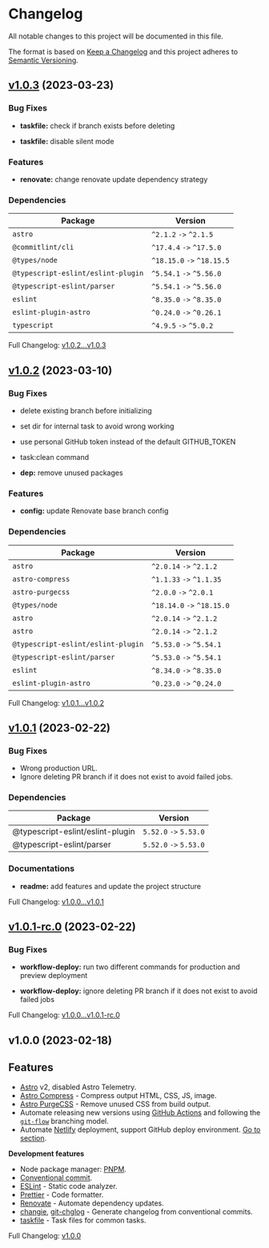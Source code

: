 # Changelog

All notable changes to this project will be documented in this file.

The format is based on [Keep a Changelog](http://keepachangelog.com/en/1.0.0/) and this project adheres to [Semantic Versioning](http://semver.org).

## [v1.0.3](https://github.com/ansidev/astro-basic-template/compare/v1.0.2...v1.0.3) (2023-03-23)

### Bug Fixes

- **taskfile:** check if branch exists before deleting

- **taskfile:** disable silent mode

### Features

- **renovate:** change renovate update dependency strategy

### Dependencies

| Package                            | Version                    |
| ---------------------------------- | -------------------------- |
| `astro`                            | `^2.1.2` `->` `^2.1.5`     |
| `@commitlint/cli`                  | `^17.4.4` `->` `^17.5.0`   |
| `@types/node`                      | `^18.15.0` `->` `^18.15.5` |
| `@typescript-eslint/eslint-plugin` | `^5.54.1` `->` `^5.56.0`   |
| `@typescript-eslint/parser`        | `^5.54.1` `->` `^5.56.0`   |
| `eslint`                           | `^8.35.0` `->` `^8.35.0`   |
| `eslint-plugin-astro`              | `^0.24.0` `->` `^0.26.1`   |
| `typescript`                       | `^4.9.5` `->` `^5.0.2`     |

Full Changelog: [v1.0.2...v1.0.3](https://github.com/ansidev/astro-basic-template/compare/v1.0.2...v1.0.3)

## [v1.0.2](https://github.com/ansidev/astro-basic-template/compare/v1.0.1...v1.0.2) (2023-03-10)

### Bug Fixes

- delete existing branch before initializing

- set dir for internal task to avoid wrong working

- use personal GitHub token instead of the default GITHUB_TOKEN

- task:clean command

- **dep:** remove unused packages

### Features

- **config:** update Renovate base branch config

### Dependencies

| Package                            | Version                    |
| ---------------------------------- | -------------------------- |
| `astro`                            | `^2.0.14` `->` `^2.1.2`    |
| `astro-compress`                   | `^1.1.33` `->` `^1.1.35`   |
| `astro-purgecss`                   | `^2.0.0` `->` `^2.0.1`     |
| `@types/node`                      | `^18.14.0` `->` `^18.15.0` |
| `astro`                            | `^2.0.14` `->` `^2.1.2`    |
| `astro`                            | `^2.0.14` `->` `^2.1.2`    |
| `@typescript-eslint/eslint-plugin` | `^5.53.0` `->` `^5.54.1`   |
| `@typescript-eslint/parser`        | `^5.53.0` `->` `^5.54.1`   |
| `eslint`                           | `^8.34.0` `->` `^8.35.0`   |
| `eslint-plugin-astro`              | `^0.23.0` `->` `^0.24.0`   |

Full Changelog: [v1.0.1...v1.0.2](https://github.com/ansidev/astro-basic-template/compare/v1.0.1...v1.0.2)

## [v1.0.1](https://github.com/ansidev/astro-basic-template/compare/v1.0.1-rc.0...v1.0.1) (2023-02-22)

### Bug Fixes

- Wrong production URL.
- Ignore deleting PR branch if it does not exist to avoid failed jobs.

### Dependencies

| Package                          | Version                |
| -------------------------------- | ---------------------- |
| @typescript-eslint/eslint-plugin | `5.52.0` `->` `5.53.0` |
| @typescript-eslint/parser        | `5.52.0` `->` `5.53.0` |

### Documentations

- **readme:** add features and update the project structure

Full Changelog: [v1.0.0...v1.0.1](https://github.com/ansidev/astro-basic-template/compare/v1.0.0...v1.0.1)

## [v1.0.1-rc.0](https://github.com/ansidev/astro-basic-template/compare/v1.0.0...v1.0.1-rc.0) (2023-02-22)

### Bug Fixes

- **workflow-deploy:** run two different commands for production and preview deployment

- **workflow-deploy:** ignore deleting PR branch if it does not exist to avoid failed jobs

Full Changelog: [v1.0.0...v1.0.1-rc.0](https://github.com/ansidev/astro-basic-template/compare/v1.0.0...v1.0.1-rc.0)

## v1.0.0 (2023-02-18)

## Features

- [Astro](https://astro.build) v2, disabled Astro Telemetry.
- [Astro Compress](https://github.com/astro-community/astro-compress) - Compress output HTML, CSS, JS, image.
- [Astro PurgeCSS](https://github.com/codiume/orbit/tree/main/packages/astro-purgecss) - Remove unused CSS from build output.
- Automate releasing new versions using [GitHub Actions](https://github.com/features/actions) and following the [`git-flow`](https://nvie.com/posts/a-successful-git-branching-model/) branching model.
- Automate [Netlify](https://netlify.com/) deployment, support GitHub deploy environment. [Go to section](#github-deploy-environment).

**Development features**

- Node package manager: [PNPM](https://pnpm.io/).
- [Conventional commit](https://conventionalcommits.org/).
- [ESLint](https://eslint.org) - Static code analyzer.
- [Prettier](https://prettier.io) - Code formatter.
- [Renovate](https://www.mend.io/free-developer-tools/renovate/) - Automate dependency updates.
- [changie](https://changie.dev), [git-chglog](https://github.com/git-chglog/git-chglog) - Generate changelog from conventional commits.
- [taskfile](https://github.com/ansidev/taskfile) - Task files for common tasks.

Full Changelog: [v1.0.0](https://github.com/ansidev/astro-basic-template/commits/v1.0.0)
